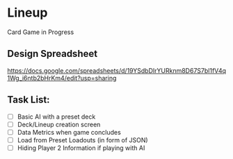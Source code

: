 # Lineup
Card Game in Progress

## Design Spreadsheet

https://docs.google.com/spreadsheets/d/19YSdbDIrYURknm8D67S7bl1fV4q1Wg_i6ntb2bHrKm4/edit?usp=sharing

## Task List:

- [ ] Basic AI with a preset deck
- [ ] Deck/Lineup creation screen
- [ ] Data Metrics when game concludes
- [ ] Load from Preset Loadouts (in form of JSON)
- [ ] Hiding Player 2 Information if playing with AI
